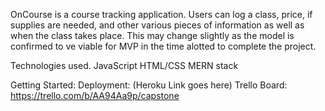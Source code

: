 
OnCourse is a course tracking application. Users can log a class, price, if supplies are needed, and other various pieces of information as well as when the class takes place. This may change slightly as the model is confirmed to ve viable for MVP in the time alotted to complete the project.

Technologies used.
JavaScript
HTML/CSS
MERN stack

Getting Started:
Deployment: (Heroku Link goes here)
Trello Board: https://trello.com/b/AA94Aa9p/capstone

